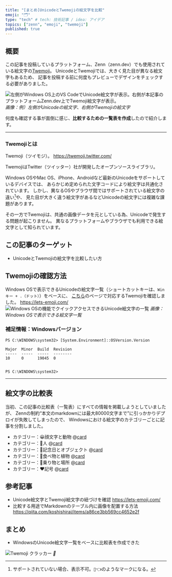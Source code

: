 ```yaml
---
title: "[まとめ]UnicodeとTwemojiの絵文字を比較"
emoji: "🗂"
type: "tech" # tech: 技術記事 / idea: アイデア
topics: ["zenn", "emoji", "twemoji"]
published: true
---
```

## 概要

この記事を投稿しているプラットフォーム、Zenn（zenn.dev）でも使用されている絵文字の[Twemoji](https://twemoji.twitter.com/)。
UnicodeとTwemojiでは、大きく見た目が異なる絵文字もあるため、
記事を投稿する前に何度もプレビューでデザインをチェックする必要がありました。

![左側がWindows OS上のVS CodeでUnicode絵文字が表示。右側が本記事のプラットフォームZenn.dev上でTwemoji絵文字が表示。](https://storage.googleapis.com/zenn-user-upload/aa1fa62682a7-20230516.png)
*画像：例）左側がUnicodeの絵文字、右側がTwemojiの絵文字*

何度も確認する事が面倒に感じ、**比較するための一覧表を作成**したので紹介します。

-----

### Twemojiとは

Twemoji（ツイモジ）。
https://twemoji.twitter.com/

TwemojiはTwitter（ツイッター）社が開発したオープンソースライブラリ。

Windows OSやMac OS、iPhone、Androidなど最新のUnicodeをサポートしているデバイスでは、
あらかじめ定められた文字コードにより絵文字は共通化されています。
しかし、異なるOSやブラウザ間ではサポートされている絵文字の違い[^1]や、
見た目が大きく違う絵文字があるなどUnicodeの絵文字には複雑な課題があります。
[^1]: サポートされていない場合、表示不可。▯👈のようなマークになる。

その一方でTwemojiは、共通の画像データを元としている為、Unicodeで発生する問題が起こりません。
異なるプラットフォームやブラウザでも利用できる絵文字として知られています。

## この記事のターゲット

- UnicodeとTwemojiの絵文字を比較したい方

## Twemojiの確認方法

Windows OSで表示できるUnicodeの絵文字一覧（ショートカットキーは、`Winキー + .（ドット）`）をベースに、
[こちら](https://lets-emoji.com/)のページで対応するTwemojiを確認しました。
https://lets-emoji.com/
![Windows OSの機能でクイックアクセスできるUnicode絵文字の一覧](https://storage.googleapis.com/zenn-user-upload/ffe5b01d01dd-20230511.png)
*画像：Windows OSで表示できる絵文字一覧*

### 補足情報：Windowsバージョン

```powershell:Windows10 Pro
PS C:\WINDOWS\system32> [System.Environment]::OSVersion.Version

Major  Minor  Build  Revision
-----  -----  -----  --------
10     0      19045  0


PS C:\WINDOWS\system32>
```

-----

## 絵文字の比較表

当初、この記事の比較表（一覧表）にすべての情報を掲載しようとしていましたが、
Zennの制約“本文のmarkdownには最大80000文字まで”に引っかかりデプロイが失敗してしまったので、
Windowsにおける絵文字のカテゴリーごとに記事を分割しました。

- カテゴリー：😀顔文字と動物
    @[card](https://zenn.dev/haretokidoki/articles/4ddb52f5b2c45f)
- カテゴリー：👩人
    @[card](https://zenn.dev/haretokidoki/articles/40f6456260e93b)
- カテゴリー：🎈記念日とオブジェクト
    @[card](https://zenn.dev/haretokidoki/articles/bd5bd2b23b9257)
- カテゴリー：🍕食べ物と植物
    @[card](https://zenn.dev/haretokidoki/articles/3e07353bf2fb99)
- カテゴリー：🚗乗り物と場所
    @[card](https://zenn.dev/haretokidoki/articles/e69b28ad85cb09)
- カテゴリー：❤記号
    @[card](https://zenn.dev/haretokidoki/articles/4d79e65ef7a9d6)

## 参考記事

- Unicode絵文字とTwemoji絵文字の紐づけを確認
    https://lets-emoji.com/
- 比較する用途でMarkdownのテーブル内に画像を配置する方法
    https://qiita.com/koshishirai/items/a86ce3bb569cc4652e2f

## まとめ

- WindowsのUnicode絵文字一覧をベースに比較表を作成できた

![Twemoji クラッカー](https://twemoji.maxcdn.com/v/14.0.2/72x72/1f389.png)
*🎉*

